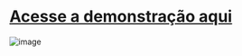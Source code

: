 # [Acesse a demonstração aqui](https://denricol.github.io/Site_do_Flu/index.html)
![image](https://github.com/user-attachments/assets/faec9017-7b2f-4eb0-bf55-131ba6953fec)
